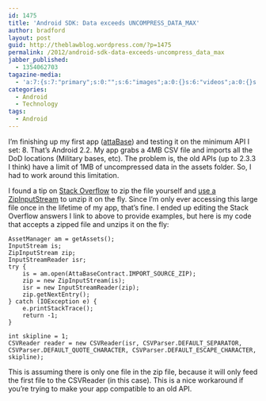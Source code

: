 ```yaml
---
id: 1475
title: 'Android SDK: Data exceeds UNCOMPRESS_DATA_MAX'
author: bradford
layout: post
guid: http://theblawblog.wordpress.com/?p=1475
permalink: /2012/android-sdk-data-exceeds-uncompress_data_max
jabber_published:
  - 1354062703
tagazine-media:
  - 'a:7:{s:7:"primary";s:0:"";s:6:"images";a:0:{}s:6:"videos";a:0:{}s:11:"image_count";i:0;s:6:"author";s:7:"6182409";s:7:"blog_id";s:7:"9586444";s:9:"mod_stamp";s:19:"2012-11-28 00:31:41";}'
categories:
  - Android
  - Technology
tags:
  - Android
---
```

I&#8217;m finishing up my first app (<a href="http://bantamstudio.co/attabase" target="_blank">attaBase</a>) and testing it on the minimum API I set: 8. That&#8217;s Android 2.2. My app grabs a 4MB CSV file and imports all the DoD locations (Military bases, etc). The problem is, the old APIs (up to 2.3.3 I think) have a limit of 1MB of uncompressed data in the assets folder. So, I had to work around this limitation.  <!--more-->

I found a tip on [Stack Overflow][1] to zip the file yourself and [use a ZipInputStream][2] to unzip it on the fly. Since I&#8217;m only ever accessing this large file once in the lifetime of my app, that&#8217;s fine. I ended up editing the Stack Overflow answers I link to above to provide examples, but here is my code that accepts a zipped file and unzips it on the fly:

```{java}
AssetManager am = getAssets();
InputStream is;
ZipInputStream zip;
InputStreamReader isr;
try {
    is = am.open(AttaBaseContract.IMPORT_SOURCE_ZIP);
    zip = new ZipInputStream(is);
    isr = new InputStreamReader(zip);
    zip.getNextEntry();
} catch (IOException e) {
    e.printStackTrace();
    return -1;
}

int skipline = 1;
CSVReader reader = new CSVReader(isr, CSVParser.DEFAULT_SEPARATOR, CSVParser.DEFAULT_QUOTE_CHARACTER, CSVParser.DEFAULT_ESCAPE_CHARACTER, skipline);
```

This is assuming there is only one file in the zip file, because it will only feed the first file to the CSVReader (in this case). This is a nice workaround if you&#8217;re trying to make your app compatible to an old API.

 [1]: http://stackoverflow.com/a/9423943/1486966
 [2]: http://stackoverflow.com/a/4070652/1486966